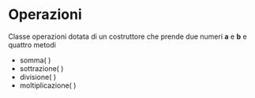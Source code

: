 # Operazioni

Classe operazioni dotata di un costruttore che prende due numeri **a** e **b** e quattro metodi
- somma( ) 
- sottrazione( )
- divisione( )
- moltiplicazione( )